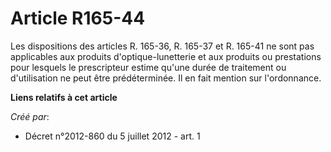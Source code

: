 # Article R165-44

Les dispositions des articles R. 165-36, R. 165-37 et R. 165-41 ne sont pas applicables aux produits d'optique-lunetterie et
aux produits ou prestations pour lesquels le prescripteur estime qu'une durée de traitement ou d'utilisation ne peut être
prédéterminée. Il en fait mention sur l'ordonnance.

**Liens relatifs à cet article**

_Créé par_:

  - Décret n°2012-860 du 5 juillet 2012 - art. 1
